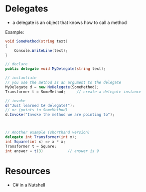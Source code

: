 # Delegates
- a delegate is an object that knows how to call a method


Example:
```C#
void SomeMethod(string text)
{
    Console.WriteLine(text);
}

// declare
public delegate void MyDelegate(string text);

// instantiate
// you use the method as an argument to the delegate
MyDelegate d = new MyDelegate(SomeMethod);
Transformer t = SomeMethod;     // create a delegate instance

// invoke
d("Just learned C# delegate!");
// or (points to SomeMethod)
d.Invoke("Invoke the method we are pointing to");



// Another example (shorthand version)
delegate int Transformer(int x);
int Square(int x) => x * x;
Transformer t = Square;
int answer = t(3)           // answer is 9
```


# Resources
- C# in a Nutshell